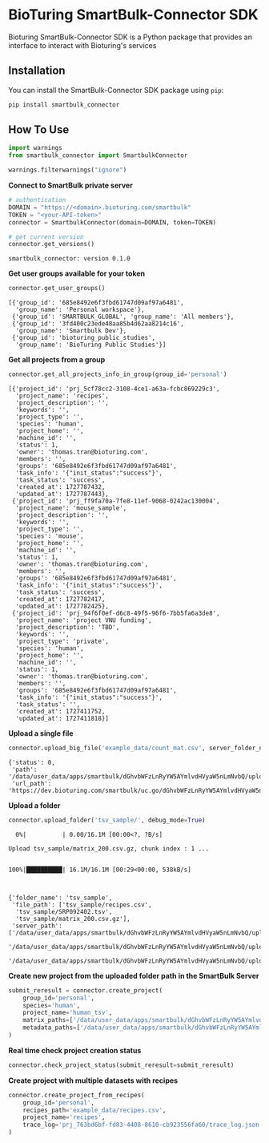 # BioTuring SmartBulk-Connector SDK

Bioturing SmartBulk-Connector SDK is a Python package that provides an interface to interact with Bioturing's services

## Installation

You can install the SmartBulk-Connector SDK package using `pip`:

```bash
pip install smartbulk_connector
```

## How To Use


```python
import warnings
from smartbulk_connector import SmartbulkConnector

warnings.filterwarnings("ignore")
```

**Connect to SmartBulk private server**


```python
# authentication
DOMAIN = "https://<domain>.bioturing.com/smartbulk"
TOKEN = "<your-API-token>"
connector = SmartbulkConnector(domain=DOMAIN, token=TOKEN)

# get current version
connector.get_versions()
```

    smartbulk_connector: version 0.1.0


**Get user groups available for your token**


```python
connector.get_user_groups()
```




    [{'group_id': '685e8492e6f3fbd61747d09af97a6481',
      'group_name': 'Personal workspace'},
     {'group_id': 'SMARTBULK_GLOBAL', 'group_name': 'All members'},
     {'group_id': '3fd400c23ede48aa85b4d62aa8214c16',
      'group_name': 'Smartbulk Dev'},
     {'group_id': 'bioturing_public_studies',
      'group_name': 'BioTuring Public Studies'}]



**Get all projects from a group**


```python
connector.get_all_projects_info_in_group(group_id='personal')
```




    [{'project_id': 'prj_5cf78cc2-3108-4ce1-a63a-fcbc869229c3',
      'project_name': 'recipes',
      'project_description': '',
      'keywords': '',
      'project_type': '',
      'species': 'human',
      'project_home': '',
      'machine_id': '',
      'status': 1,
      'owner': 'thomas.tran@bioturing.com',
      'members': '',
      'groups': '685e8492e6f3fbd61747d09af97a6481',
      'task_info': '{"init_status":"success"}',
      'task_status': 'success',
      'created_at': 1727787432,
      'updated_at': 1727787443},
     {'project_id': 'prj_ff9fa70a-7fe8-11ef-9068-0242ac130004',
      'project_name': 'mouse_sample',
      'project_description': '',
      'keywords': '',
      'project_type': '',
      'species': 'mouse',
      'project_home': '',
      'machine_id': '',
      'status': 1,
      'owner': 'thomas.tran@bioturing.com',
      'members': '',
      'groups': '685e8492e6f3fbd61747d09af97a6481',
      'task_info': '{"init_status":"success"}',
      'task_status': 'success',
      'created_at': 1727782417,
      'updated_at': 1727782425},
     {'project_id': 'prj_94f6f0ef-d6c8-49f5-96f6-7bb5fa6a3de8',
      'project_name': 'project VNU funding',
      'project_description': 'TBD',
      'keywords': '',
      'project_type': 'private',
      'species': 'human',
      'project_home': '',
      'machine_id': '',
      'status': 1,
      'owner': 'thomas.tran@bioturing.com',
      'members': '',
      'groups': '685e8492e6f3fbd61747d09af97a6481',
      'task_info': '{"init_status":"success"}',
      'task_status': '',
      'created_at': 1727411752,
      'updated_at': 1727411818}]



**Upload a single file**


```python
connector.upload_big_file('example_data/count_mat.csv', server_folder_name='test', debug_mode=True)
```


    {'status': 0,
     'path': '/data/user_data/apps/smartbulk/dGhvbWFzLnRyYW5AYmlvdHVyaW5nLmNvbQ/upload/test/v1.count_mat.csv',
     'url_path': 'https://dev.bioturing.com/smartbulk/uc.go/dGhvbWFzLnRyYW5AYmlvdHVyaW5nLmNvbQ/upload/test/v1.count_mat.csv'}


**Upload a folder**


```python
connector.upload_folder('tsv_sample/', debug_mode=True)
```

      0%|          | 0.00/16.1M [00:00<?, ?B/s]

    Upload tsv_sample/matrix_200.csv.gz, chunk index : 1 ...


    100%|██████████| 16.1M/16.1M [00:29<00:00, 538kB/s]



    {'folder_name': 'tsv_sample',
     'file_path': ['tsv_sample/recipes.csv',
      'tsv_sample/SRP092402.tsv',
      'tsv_sample/matrix_200.csv.gz'],
     'server_path': ['/data/user_data/apps/smartbulk/dGhvbWFzLnRyYW5AYmlvdHVyaW5nLmNvbQ/upload/tsv_sample/v1.recipes.csv',
      '/data/user_data/apps/smartbulk/dGhvbWFzLnRyYW5AYmlvdHVyaW5nLmNvbQ/upload/tsv_sample/v1.SRP092402.tsv',
      '/data/user_data/apps/smartbulk/dGhvbWFzLnRyYW5AYmlvdHVyaW5nLmNvbQ/upload/tsv_sample/v1.matrix_200.csv.gz']}


**Create new project from the uploaded folder path in the SmartBulk Server**


```python
submit_reresult = connector.create_project(
    group_id='personal',
    species='human',
    project_name='human_tsv',
    matrix_paths=['/data/user_data/apps/smartbulk/dGhvbWFzLnRyYW5AYmlvdHVyaW5nLmNvbQ/upload/tsv_sample/v1.matrix_200.csv.gz'],
    metadata_paths=['/data/user_data/apps/smartbulk/dGhvbWFzLnRyYW5AYmlvdHVyaW5nLmNvbQ/upload/tsv_sample/v1.SRP092402.tsv'],
)
```

**Real time check project creation status**


```python
connector.check_project_status(submit_reresult=submit_reresult)
```

**Create project with multiple datasets with recipes**


```python
connector.create_project_from_recipes(
    group_id='personal', 
    recipes_path='example_data/recipes.csv', 
    project_name='recipes',
    trace_log='prj_763bd6bf-fd83-4408-8610-cb923556fa60/trace_log.json'
)
```
